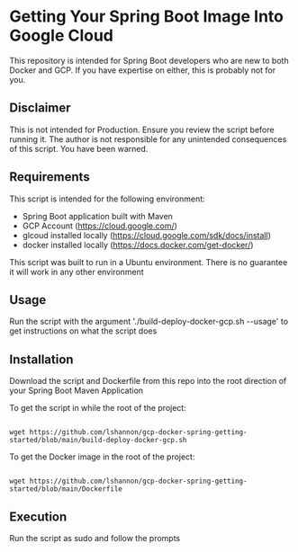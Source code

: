 # Getting Your Spring Boot Image Into Google Cloud

This repository is intended for Spring Boot developers who are new to both Docker and GCP. If you have expertise on either, this is probably not for you.

## Disclaimer

This is not intended for Production. Ensure you review the script before running it. The author is not responsible for any unintended consequences of this script. You have been warned.

## Requirements

This script is intended for the following environment:

- Spring Boot application built with Maven
- GCP Account (https://cloud.google.com/)
- glcoud installed locally (https://cloud.google.com/sdk/docs/install)
- docker installed locally (https://docs.docker.com/get-docker/)

This script was built to run in a Ubuntu environment. There is no guarantee it will work in any other environment

## Usage

Run the script with the argument './build-deploy-docker-gcp.sh --usage' to get instructions on what the script does

## Installation

Download the script and Dockerfile from this repo into the root direction of your Spring Boot Maven Application

To get the script in while the root of the project:

```shell

wget https://github.com/lshannon/gcp-docker-spring-getting-started/blob/main/build-deploy-docker-gcp.sh

```

To get the Docker image in the root of the project:

```shell

wget https://github.com/lshannon/gcp-docker-spring-getting-started/blob/main/Dockerfile

```

## Execution

Run the script as sudo and follow the prompts
